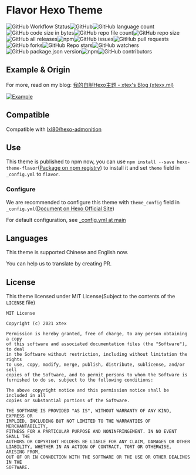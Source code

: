 # Flavor Hexo Theme

![GitHub Workflow Status](https://img.shields.io/github/workflow/status/xtexChooser/hexo-theme-flavor/Build?style=flat-square)![GitHub](https://img.shields.io/github/license/xtexChooser/hexo-theme-flavor?style=flat-square)![GitHub language count](https://img.shields.io/github/languages/count/xtexChooser/hexo-theme-flavor?style=flat-square)![GitHub code size in bytes](https://img.shields.io/github/languages/code-size/xtexChooser/hexo-theme-flavor?style=flat-square)![GitHub repo file count](https://img.shields.io/github/directory-file-count/xtexChooser/hexo-theme-flavor?style=flat-square)![GitHub repo size](https://img.shields.io/github/repo-size/xtexChooser/hexo-theme-flavor?style=flat-square)![GitHub all releases](https://img.shields.io/github/downloads/xtexChooser/hexo-theme-flavor/total?style=flat-square)![npm](https://img.shields.io/npm/dt/hexo-theme-flavor?style=flat-square)![GitHub issues](https://img.shields.io/github/issues/xtexChooser/hexo-theme-flavor?style=flat-square)![GitHub pull requests](https://img.shields.io/github/issues-pr/xtexChooser/hexo-theme-flavor?style=flat-square)![GitHub forks](https://img.shields.io/github/forks/xtexChooser/hexo-theme-flavor?style=flat-square)![GitHub Repo stars](https://img.shields.io/github/stars/xtexChooser/hexo-theme-flavor?style=flat-square)![GitHub watchers](https://img.shields.io/github/watchers/xtexChooser/hexo-theme-flavor?style=flat-square)![GitHub package.json version](https://img.shields.io/github/package-json/v/xtexChooser/hexo-theme-flavor?style=flat-square)![npm](https://img.shields.io/npm/v/hexo-theme-flavor?style=flat-square)![GitHub contributors](https://img.shields.io/github/contributors/xtexChooser/hexo-theme-flavor?style=flat-square)

## Example & Origin

For more, read on my blog: [我的自制Hexo主题 - xtex's Blog (xtexx.ml)](https://xtexx.ml/blog/2021-8-23-custom-theme/)

[![Example](https://z3.ax1x.com/2021/08/24/hiIGWj.png)](https://imgtu.com/i/hiIGWj)

## Compatible

Compatible with [lxl80/hexo-admonition](https://github.com/lxl80/hexo-admonition)

## Use

This theme is published to npm now, you can use `npm install --save hexo-theme-flavor`([Package on npm registry](https://www.npmjs.com/package/hexo-theme-flavor)) to install it and set `theme` field in `_config.yml` to `flavor`.

### Configure

We are recommended to configure this theme with `theme_config` field in `_config.yml`([Document on Hexo Official Site](https://hexo.io/docs/configuration#Alternate-Theme-Config))

For default configuration, see [_config.yml at main](https://github.com/xtexChooser/hexo-theme-flavor/blob/main/_config.yml)

## Languages

This theme is supported Chinese and English now.

You can help us to translate by creating PR.

## License

This theme licensed under MIT License(Subject to the contents of the `LICENSE` file)

```
MIT License

Copyright (c) 2021 xtex

Permission is hereby granted, free of charge, to any person obtaining a copy
of this software and associated documentation files (the "Software"), to deal
in the Software without restriction, including without limitation the rights
to use, copy, modify, merge, publish, distribute, sublicense, and/or sell
copies of the Software, and to permit persons to whom the Software is
furnished to do so, subject to the following conditions:

The above copyright notice and this permission notice shall be included in all
copies or substantial portions of the Software.

THE SOFTWARE IS PROVIDED "AS IS", WITHOUT WARRANTY OF ANY KIND, EXPRESS OR
IMPLIED, INCLUDING BUT NOT LIMITED TO THE WARRANTIES OF MERCHANTABILITY,
FITNESS FOR A PARTICULAR PURPOSE AND NONINFRINGEMENT. IN NO EVENT SHALL THE
AUTHORS OR COPYRIGHT HOLDERS BE LIABLE FOR ANY CLAIM, DAMAGES OR OTHER
LIABILITY, WHETHER IN AN ACTION OF CONTRACT, TORT OR OTHERWISE, ARISING FROM,
OUT OF OR IN CONNECTION WITH THE SOFTWARE OR THE USE OR OTHER DEALINGS IN THE
SOFTWARE.
```


